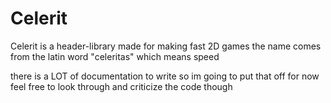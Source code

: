 # Celerit

Celerit is a header-library made for making fast 2D games
the name comes from the latin word "celeritas" which means speed

there is a LOT of documentation to write so im going to put that off for now
feel free to look through and criticize the code though
